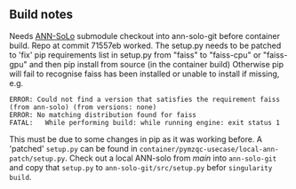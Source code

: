 ## Build notes
Needs [ANN-SoLo](https://github.com/bittremieux/ANN-SoLo) submodule checkout into ann-solo-git before container build. Repo at commit 71557eb worked. The setup.py needs to be patched to 'fix' pip requirements list in setup.py from "faiss" to "faiss-cpu" or "faiss-gpu" and then pip install from source (in the container build)
Otherwise pip will fail to recognise faiss has been installed or unable to install if missing, e.g.
```
ERROR: Could not find a version that satisfies the requirement faiss (from ann-solo) (from versions: none)
ERROR: No matching distribution found for faiss
FATAL:   While performing build: while running engine: exit status 1
```
This must be due to some changes in pip as it was working before.
A 'patched' `setup.py` can be found in `container/pymzqc-usecase/local-ann-patch/setup.py`. Check out a local ANN-solo from _main_ into `ann-solo-git` and copy that `setup.py` to `ann-solo-git/src/setup.py` befor `singularity build`.
